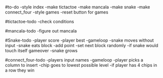 #to-do
-style index
-make tictactoe
-make mancala
-make snake
-make connect_four
-style games
-reset button for games

#tictactoe-todo
-check conditions

#mancala-todo
-figure out mancala

#Snake-todo
-player score
-player best
-gameloop
-snake moves without input
-snake eats block
-add point
-set next block randomly
-if snake would touch itself gameover
-snake grows

#connect_four-todo
-players input names
-gameloop
-player picks a column to insert
-chip goes to lowest possible level
-if player has 4 chips in a row they win
